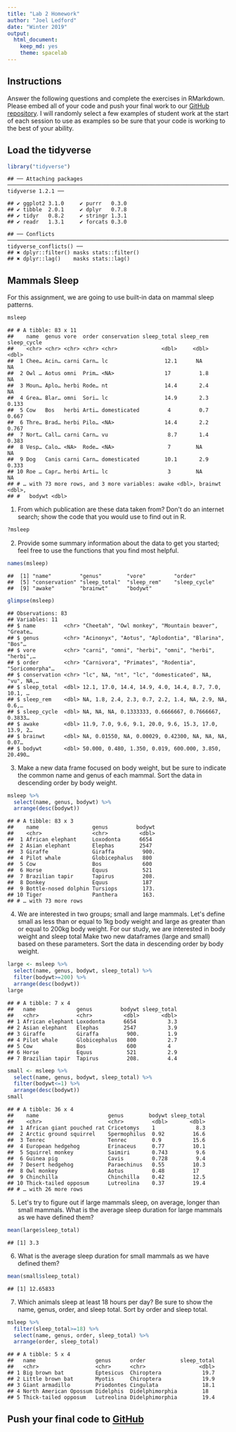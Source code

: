 ```yaml
---
title: "Lab 2 Homework"
author: "Joel Ledford"
date: "Winter 2019"
output:
  html_document:
    keep_md: yes
    theme: spacelab
---
```


## Instructions
Answer the following questions and complete the exercises in RMarkdown. Please embed all of your code and push your final work to our [GitHub repository](https://github.com/FRS417-DataScienceBiologists). I will randomly select a few examples of student work at the start of each session to use as examples so be sure that your code is working to the best of your ability.

## Load the tidyverse

```r
library("tidyverse")
```

```
## ── Attaching packages ─────────────────────────────────────────────────────────────────────────────────────── tidyverse 1.2.1 ──
```

```
## ✔ ggplot2 3.1.0     ✔ purrr   0.3.0
## ✔ tibble  2.0.1     ✔ dplyr   0.7.8
## ✔ tidyr   0.8.2     ✔ stringr 1.3.1
## ✔ readr   1.3.1     ✔ forcats 0.3.0
```

```
## ── Conflicts ────────────────────────────────────────────────────────────────────────────────────────── tidyverse_conflicts() ──
## ✖ dplyr::filter() masks stats::filter()
## ✖ dplyr::lag()    masks stats::lag()
```

## Mammals Sleep
For this assignment, we are going to use built-in data on mammal sleep patterns.  

```r
msleep
```

```
## # A tibble: 83 x 11
##    name  genus vore  order conservation sleep_total sleep_rem sleep_cycle
##    <chr> <chr> <chr> <chr> <chr>              <dbl>     <dbl>       <dbl>
##  1 Chee… Acin… carni Carn… lc                  12.1      NA        NA    
##  2 Owl … Aotus omni  Prim… <NA>                17         1.8      NA    
##  3 Moun… Aplo… herbi Rode… nt                  14.4       2.4      NA    
##  4 Grea… Blar… omni  Sori… lc                  14.9       2.3       0.133
##  5 Cow   Bos   herbi Arti… domesticated         4         0.7       0.667
##  6 Thre… Brad… herbi Pilo… <NA>                14.4       2.2       0.767
##  7 Nort… Call… carni Carn… vu                   8.7       1.4       0.383
##  8 Vesp… Calo… <NA>  Rode… <NA>                 7        NA        NA    
##  9 Dog   Canis carni Carn… domesticated        10.1       2.9       0.333
## 10 Roe … Capr… herbi Arti… lc                   3        NA        NA    
## # … with 73 more rows, and 3 more variables: awake <dbl>, brainwt <dbl>,
## #   bodywt <dbl>
```

1. From which publication are these data taken from? Don't do an internet search; show the code that you would use to find out in R.

```r
?msleep
```

2. Provide some summary information about the data to get you started; feel free to use the functions that you find most helpful.

```r
names(msleep)
```

```
##  [1] "name"         "genus"        "vore"         "order"       
##  [5] "conservation" "sleep_total"  "sleep_rem"    "sleep_cycle" 
##  [9] "awake"        "brainwt"      "bodywt"
```


```r
glimpse(msleep)
```

```
## Observations: 83
## Variables: 11
## $ name         <chr> "Cheetah", "Owl monkey", "Mountain beaver", "Greate…
## $ genus        <chr> "Acinonyx", "Aotus", "Aplodontia", "Blarina", "Bos"…
## $ vore         <chr> "carni", "omni", "herbi", "omni", "herbi", "herbi",…
## $ order        <chr> "Carnivora", "Primates", "Rodentia", "Soricomorpha"…
## $ conservation <chr> "lc", NA, "nt", "lc", "domesticated", NA, "vu", NA,…
## $ sleep_total  <dbl> 12.1, 17.0, 14.4, 14.9, 4.0, 14.4, 8.7, 7.0, 10.1, …
## $ sleep_rem    <dbl> NA, 1.8, 2.4, 2.3, 0.7, 2.2, 1.4, NA, 2.9, NA, 0.6,…
## $ sleep_cycle  <dbl> NA, NA, NA, 0.1333333, 0.6666667, 0.7666667, 0.3833…
## $ awake        <dbl> 11.9, 7.0, 9.6, 9.1, 20.0, 9.6, 15.3, 17.0, 13.9, 2…
## $ brainwt      <dbl> NA, 0.01550, NA, 0.00029, 0.42300, NA, NA, NA, 0.07…
## $ bodywt       <dbl> 50.000, 0.480, 1.350, 0.019, 600.000, 3.850, 20.490…
```

3. Make a new data frame focused on body weight, but be sure to indicate the common name and genus of each mammal. Sort the data in descending order by body weight.

```r
msleep %>% 
  select(name, genus, bodywt) %>% 
  arrange(desc(bodywt))
```

```
## # A tibble: 83 x 3
##    name                 genus         bodywt
##    <chr>                <chr>          <dbl>
##  1 African elephant     Loxodonta      6654 
##  2 Asian elephant       Elephas        2547 
##  3 Giraffe              Giraffa         900.
##  4 Pilot whale          Globicephalus   800 
##  5 Cow                  Bos             600 
##  6 Horse                Equus           521 
##  7 Brazilian tapir      Tapirus         208.
##  8 Donkey               Equus           187 
##  9 Bottle-nosed dolphin Tursiops        173.
## 10 Tiger                Panthera        163.
## # … with 73 more rows
```

4. We are interested in two groups; small and large mammals. Let's define small as less than or equal to 1kg body weight and large as greater than or equal to 200kg body weight. For our study, we are interested in body weight and sleep total Make two new dataframes (large and small) based on these parameters. Sort the data in descending order by body weight.

```r
large <- msleep %>% 
  select(name, genus, bodywt, sleep_total) %>% 
  filter(bodywt>=200) %>% 
  arrange(desc(bodywt))
large
```

```
## # A tibble: 7 x 4
##   name             genus         bodywt sleep_total
##   <chr>            <chr>          <dbl>       <dbl>
## 1 African elephant Loxodonta      6654          3.3
## 2 Asian elephant   Elephas        2547          3.9
## 3 Giraffe          Giraffa         900.         1.9
## 4 Pilot whale      Globicephalus   800          2.7
## 5 Cow              Bos             600          4  
## 6 Horse            Equus           521          2.9
## 7 Brazilian tapir  Tapirus         208.         4.4
```


```r
small <- msleep %>% 
  select(name, genus, bodywt, sleep_total) %>% 
  filter(bodywt<=1) %>% 
  arrange(desc(bodywt))
small
```

```
## # A tibble: 36 x 4
##    name                      genus        bodywt sleep_total
##    <chr>                     <chr>         <dbl>       <dbl>
##  1 African giant pouched rat Cricetomys    1             8.3
##  2 Arctic ground squirrel    Spermophilus  0.92         16.6
##  3 Tenrec                    Tenrec        0.9          15.6
##  4 European hedgehog         Erinaceus     0.77         10.1
##  5 Squirrel monkey           Saimiri       0.743         9.6
##  6 Guinea pig                Cavis         0.728         9.4
##  7 Desert hedgehog           Paraechinus   0.55         10.3
##  8 Owl monkey                Aotus         0.48         17  
##  9 Chinchilla                Chinchilla    0.42         12.5
## 10 Thick-tailed opposum      Lutreolina    0.37         19.4
## # … with 26 more rows
```

5. Let's try to figure out if large mammals sleep, on average, longer than small mammals. What is the average sleep duration for large mammals as we have defined them?

```r
mean(large$sleep_total)
```

```
## [1] 3.3
```

6. What is the average sleep duration for small mammals as we have defined them?

```r
mean(small$sleep_total)
```

```
## [1] 12.65833
```

7. Which animals sleep at least 18 hours per day? Be sure to show the name, genus, order, and sleep total. Sort by order and sleep total.

```r
msleep %>% 
  filter(sleep_total>=18) %>% 
  select(name, genus, order, sleep_total) %>% 
  arrange(order, sleep_total)
```

```
## # A tibble: 5 x 4
##   name                   genus      order           sleep_total
##   <chr>                  <chr>      <chr>                 <dbl>
## 1 Big brown bat          Eptesicus  Chiroptera             19.7
## 2 Little brown bat       Myotis     Chiroptera             19.9
## 3 Giant armadillo        Priodontes Cingulata              18.1
## 4 North American Opossum Didelphis  Didelphimorphia        18  
## 5 Thick-tailed opposum   Lutreolina Didelphimorphia        19.4
```

## Push your final code to [GitHub](https://github.com/FRS417-DataScienceBiologists)
